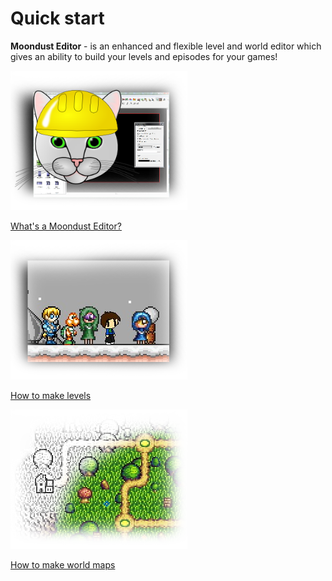 # Quick start
**Moondust Editor** - is an enhanced and flexible level and world editor which gives an ability 
to build your levels and episodes for your games!

[![PgeEditor](Intro/QuickStart/WhatIsPGEEditor.png)](QuickStart/WhatsAnEditor.md)

[What's a Moondust Editor?](QuickStart/WhatsAnEditor.md)


[![HowToLevels](Intro/QuickStart/HowToMakeLevels.png)](QuickStart/HowToMakeLevels.md)

[How to make levels](QuickStart/HowToMakeLevels.md)


[![HowToWorlds](Intro/QuickStart/HowToMakeWorlds.png)](QuickStart/HowToMakeWorlds.md)

[How to make world maps](QuickStart/HowToMakeWorlds.md)
